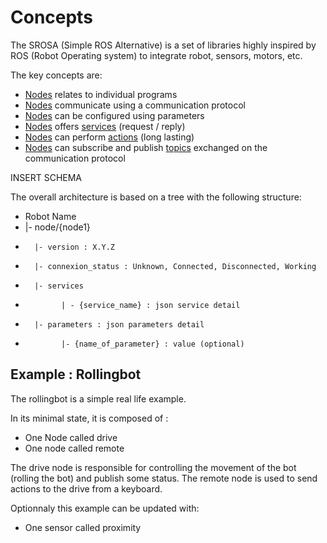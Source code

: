 # Concepts

The SROSA (Simple ROS Alternative) is a set of libraries highly inspired by ROS (Robot Operating system) to integrate robot, sensors, motors, etc.

The key concepts are:
 - [Nodes](node.md) relates to individual programs
 - [Nodes](node.md) communicate using a communication protocol
 - [Nodes](node.md) can be configured using parameters
 - [Nodes](node.md) offers [services](service.md)  (request / reply)
 - [Nodes](node.md) can perform [actions](action.md)  (long lasting)
 - [Nodes](node.md) can subscribe and publish [topics](topic.md)  exchanged on the communication protocol

 INSERT SCHEMA

 The overall architecture is based on a tree with the following structure:
  - Robot Name
  -  |- node/{node1}
  -       |- version : X.Y.Z
  -       |- connexion_status : Unknown, Connected, Disconnected, Working
  -       |- services
  -             | - {service_name} : json service detail
  -       |- parameters : json parameters detail
  -             |- {name_of_parameter} : value (optional)



## Example : Rollingbot

The rollingbot is a simple real life example.

In its minimal state, it is composed of :
 - One Node called drive
 - One node called remote

 The drive node is responsible for controlling the movement of the bot (rolling the bot) and publish some status. The remote node is used to send actions to the drive from a keyboard.

 Optionnaly this example can be updated with: 
  - One sensor called proximity
